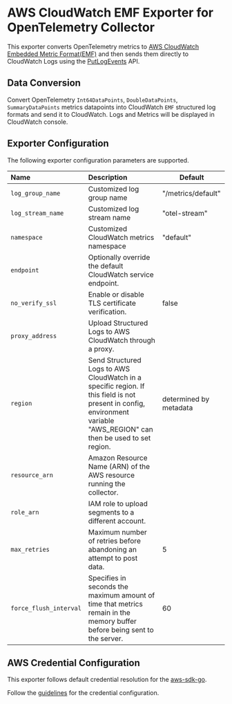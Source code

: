 # AWS CloudWatch EMF Exporter for OpenTelemetry Collector

This exporter converts OpenTelemetry metrics to 
[AWS CloudWatch Embedded Metric Format(EMF)](https://docs.aws.amazon.com/AmazonCloudWatch/latest/monitoring/CloudWatch_Embedded_Metric_Format_Specification.html)
and then sends them directly to CloudWatch Logs using the 
[PutLogEvents](https://docs.aws.amazon.com/AmazonCloudWatchLogs/latest/APIReference/API_PutLogEvents.html) API.

## Data Conversion
Convert OpenTelemetry ```Int64DataPoints```, ```DoubleDataPoints```, ```SummaryDataPoints``` metrics datapoints into CloudWatch ```EMF``` structured log formats and send it to CloudWatch. Logs and Metrics will be displayed in CloudWatch console.

## Exporter Configuration

The following exporter configuration parameters are supported.

| Name              | Description                                                            | Default |
| :---------------- | :--------------------------------------------------------------------- | ------- |
| `log_group_name`  | Customized log group name                                              |"/metrics/default"|
| `log_stream_name` | Customized log stream name                                             |"otel-stream"|
| `namespace`       | Customized CloudWatch metrics namespace                                | "default" |
| `endpoint`        | Optionally override the default CloudWatch service endpoint.           |         |
| `no_verify_ssl`   | Enable or disable TLS certificate verification.                        | false   |
| `proxy_address`   | Upload Structured Logs to AWS CloudWatch through a proxy.              |         |
| `region`          | Send Structured Logs to AWS CloudWatch in a specific region. If this field is not present in config, environment variable "AWS_REGION" can then be used to set region.| determined by metadata |
| `resource_arn`    | Amazon Resource Name (ARN) of the AWS resource running the collector.  |         |
| `role_arn`        | IAM role to upload segments to a different account.                    |         |
| `max_retries`     | Maximum number of retries before abandoning an attempt to post data.   |    5    |
| `force_flush_interval`| Specifies in seconds the maximum amount of time that metrics remain in the memory buffer before being sent to the server.|    60   |


## AWS Credential Configuration

This exporter follows default credential resolution for the 
[aws-sdk-go](https://docs.aws.amazon.com/sdk-for-go/api/index.html).

Follow the [guidelines](https://docs.aws.amazon.com/sdk-for-go/v1/developer-guide/configuring-sdk.html) for the 
credential configuration.